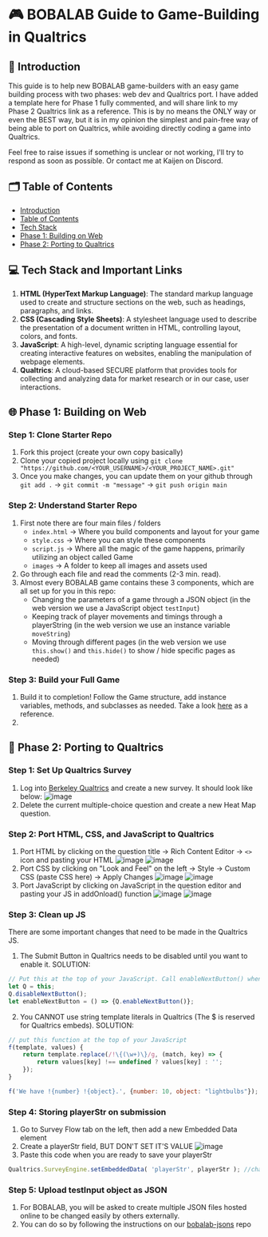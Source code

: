 # 🎮 BOBALAB Guide to Game-Building in Qualtrics

## 📖 Introduction
This guide is to help new BOBALAB game-builders with an easy game building process with two phases: web dev and Qualtrics port. I have added a template here for Phase 1 fully commented, and will share link to my Phase 2 Qualtrics link as a reference. This is by no means the ONLY way or even the BEST way, but it is in my opinion the simplest and pain-free way of being able to port on Qualtrics, while avoiding directly coding a game into Qualtrics.

Feel free to raise issues if something is unclear or not working, I'll try to respond as soon as possible. Or contact me at Kaijen on Discord.

## 🗂 Table of Contents
- [Introduction](#introduction)
- [Table of Contents](#table-of-contents)
- [Tech Stack](#tech-stack)
- [Phase 1: Building on Web](#phase-1-building-on-web)
- [Phase 2: Porting to Qualtrics](#phase-2-porting-to-qualtrics)

## 💻 Tech Stack and Important Links
1) **HTML (HyperText Markup Language)**: The standard markup language used to create and structure sections on the web, such as headings, paragraphs, and links.
2) **CSS (Cascading Style Sheets)**: A stylesheet language used to describe the presentation of a document written in HTML, controlling layout, colors, and fonts.
3) **JavaScript**: A high-level, dynamic scripting language essential for creating interactive features on websites, enabling the manipulation of webpage elements.
4) **Qualtrics**: A cloud-based SECURE platform that provides tools for collecting and analyzing data for market research or in our case, user interactions.
   
## 🌐 Phase 1: Building on Web
### Step 1: Clone Starter Repo
1) Fork this project (create your own copy basically)
2) Clone your copied project locally using `git clone "https://github.com/<YOUR_USERNAME>/<YOUR_PROJECT_NAME>.git"`
3) Once you make changes, you can update them on your github through `git add .` -> `git commit -m "message"` -> `git push origin main`
### Step 2: Understand Starter Repo
1) First note there are four main files / folders
   - `index.html` -> Where you build components and layout for your game
   - `style.css` -> Where you can style these components
   - `script.js` -> Where all the magic of the game happens, primarily utilizing an object called Game
   - `images` -> A folder to keep all images and assets used
2) Go through each file and read the comments (2-3 min. read).
3) Almost every BOBALAB game contains these 3 components, which are all set up for you in this repo:
   -    Changing the parameters of a game through a JSON object (in the web version we use a JavaScript object `testInput`)
   -    Keeping track of player movements and timings through a playerString (in the web version we use an instance variable `moveString`)
   -    Moving through different pages (in the web version we use `this.show()` and `this.hide()` to show / hide specific pages as needed)
### Step 3: Build your Full Game
1) Build it to completion! Follow the Game structure, add instance variables, methods, and subclasses as needed. Take a look [here](https://github.com/kjeelani/food-truck-game) as a reference.
2) 

## 🚀 Phase 2: Porting to Qualtrics
### Step 1: Set Up Qualtrics Survey
1) Log into [Berkeley Qualtrics](https://berkeley.qualtrics.com/) and create a new survey. It should look like below:
![image](https://github.com/kjeelani/bobalab-gamebuilding-template/assets/47492167/e68c5d99-5128-4c5f-8911-f3731ca5059d)
2) Delete the current multiple-choice question and create a new Heat Map question.
   
### Step 2: Port HTML, CSS, and JavaScript to Qualtrics
1) Port HTML by clicking on the question title -> Rich Content Editor -> `<>` icon and pasting your HTML
![image](https://github.com/kjeelani/bobalab-gamebuilding-template/assets/47492167/db5e3071-0f36-43e7-b2ef-25b4e9464220)
![image](https://github.com/kjeelani/bobalab-gamebuilding-template/assets/47492167/ad8a7a25-ef25-4dde-86dd-9df968bf4965)
2) Port CSS by clicking on "Look and Feel" on the left -> Style -> Custom CSS (paste CSS here) -> Apply Changes
![image](https://github.com/kjeelani/bobalab-gamebuilding-template/assets/47492167/88677c3d-cf2a-4d70-b1a2-4a5a46bcabed)
![image](https://github.com/kjeelani/bobalab-gamebuilding-template/assets/47492167/c3038720-979e-40b3-b2d4-7b4c51b5a22a)
3) Port JavaScript by clicking on JavaScript in the question editor and pasting your JS in addOnload() function
![image](https://github.com/kjeelani/bobalab-gamebuilding-template/assets/47492167/ebf949bc-537d-4585-9d03-8c9267fd64af)
![image](https://github.com/kjeelani/bobalab-gamebuilding-template/assets/47492167/a4dbc7a7-b5b6-4f18-9914-f7d1c807521e)

### Step 3: Clean up JS
There are some important changes that need to be made in the Qualtrics JS.
1) The Submit Button in Qualtrics needs to be disabled until you want to enable it. SOLUTION:
```js
// Put this at the top of your JavaScript. Call enableNextButton() when the game is over
let Q = this;
Q.disableNextButton();
let enableNextButton = () => {Q.enableNextButton()};
```
2) You CANNOT use string template literals in Qualtrics (The $ is reserved for Qualtrics embeds). SOLUTION:
```js
// put this function at the top of your JavaScript
f(template, values) {
    return template.replace(/!\{(\w+)\}/g, (match, key) => {
        return values[key] !== undefined ? values[key] : '';
    });
}

f('We have !{number} !{object}.', {number: 10, object: "lightbulbs"}); // Returns "We have 10 lightbulbs."
```

### Step 4: Storing playerStr on submission
1) Go to Survey Flow tab on the left, then add a new Embedded Data element
2) Create a playerStr field, BUT DON'T SET IT'S VALUE
![image](https://github.com/kjeelani/bobalab-gamebuilding-template/assets/47492167/558e53ba-b9ba-43ac-b35f-403f37fc38f0)
3) Paste this code when you are ready to save your playerStr
```js
Qualtrics.SurveyEngine.setEmbeddedData( 'playerStr', playerStr ); //change playerStr when necessary
```

### Step 5: Upload testInput object as JSON
1) For BOBALAB, you will be asked to create multiple JSON files hosted online to be changed easily by others externally.
2) You can do so by following the instructions on our [bobalab-jsons](https://github.com/kjeelani/bobalab-jsons) repo








